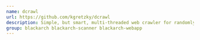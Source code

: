 ```yaml
---
name: dcrawl
url: https://github.com/kgretzky/dcrawl
description: Simple, but smart, multi-threaded web crawler for randomly gathering huge lists of unique domain names.
group: blackarch blackarch-scanner blackarch-webapp
---
```

